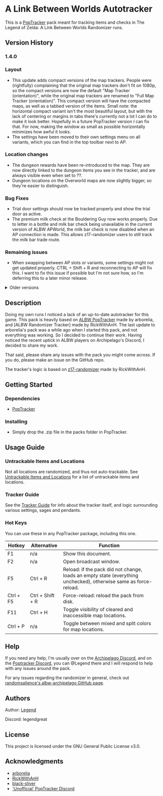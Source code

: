 # A Link Between Worlds Autotracker

This is a [PopTracker](https://poptracker.github.io/) pack meant for tracking items and checks in The Legend of Zelda: A Link Between Worlds Randomizer runs.

## Version History

[](https://github.com/Legendgreat/albw-ap-poptracker/tree/master#version_history)

### 1.4.0

### Layout

- This update adds compact versions of the map trackers. People were (rightfully) complaining that the original map trackers don't fit on 1080p, so the compact versions are now the default "Map Tracker (orientation)", while the original map trackers are renamed to "Full Map Tracker (orientation)". This compact version will have the compacted maps, as well as a tabbed version of the items.
  Small note: the horizontal compact variant isn't the most beautiful layout, but with the lack of centering or margins in tabs there's currently not a lot I can do to make it look better. Hopefully in a future PopTracker version I can fix that. For now, making the window as small as possible horizontally minimizes how awful it looks.
- The settings have been moved to their own settings menu on all variants, which you can find in the top toolbar next to AP.

### Location changes

- The dungeon rewards have been re-introduced to the map. They are now directly linked to the dungeon items you see in the tracker, and are always visible even when set to ??.
- Dungeon locations on the Overworld maps are now slightly bigger, so they're easier to distinguish.

### Bug Fixes

- Trial door settings should now be tracked properly and show the trial door as active.
- The premium milk check at the Bouldering Guy now works properly. Due to letter in a bottle and milk bar check being unavailable in the current version of ALBW APWorld, the milk bar check is now disabled when an AP connection is made. This allows z17-randomizer users to still track the milk bar trade route.

### Remaining issues

- When swapping between AP slots or variants, some settings might not get updated properly. CTRL + Shift + R and reconnecting to AP will fix this. I want to fix this issue if possible but I'm not sure how, so I'm deferring this to a later minor release.

<details>

<summary>Older versions</summary>

<details>

<summary>1.3.x</summary>

<details>

<summary>1.3.1</summary>

### 1.3.1

### Bug Fixes

- All cracks should now be in logic in cracksanity, with merge and quake, and some of the checks were updated for cracksanity as well.
- Hylian Shield AP item should now properly increment the shield item by two stages
- Blacksmith check should now work properly

</details>

<details>

<summary>1.3.0</summary>

### 1.3.0

### Layout

- This update has a fresh new item layout, that looks a bit cleaner than the previous versions. Because of the new item layout, and some weird issues with resizing the window, I had to separate the vertical layout from the standard map tracker, so it's now in it's own tracker variant.
- I have also reintroduced the item tracker, which is now fully functional, including auto-tracking. Same as the map tracker, weather vanes have to be clicked, but dungeon items are auto-tracked.

### Bug Fixes

- Premium Milk and Letter in a Bottle are now both trackable properly. I have made it in a way where you can click either milk or letter, since you aren't able to get both in any given run. (According to RickWithAnH)
- Thief Girl check is now properly available when having Thieves' Hideout reward item checked (Have to set it to Sage or Pendant, ?? doesn't work)
- Mother Maiamai checks are now disabled instead of cleared, when nice items are set to shuffled or off (From my experience they are always junked, let me know if I'm wrong)
- Death Mountain Maiamai should now appear in front of other checks too

### Improvements

- Based on some feedback from the Archipelago Discord, future versions will have a more descriptive .zip file name, and I will be excluding the .git folder
- Removed most of the unnecessary files and images, bringing the final size of the .zip down to 20% of what it was before
- Did some minor housekeeping of the code

### Remaining issues

- When diamond shape (Maiamai) locations overlap with square shaped ones, the square shape takes prevalence for the mouse hover. [Black Sliver](https://github.com/black-sliver/) is going to fix this in a future PopTracker update. _This is slated to be in the next release of PopTracker._

### What's next

I'm thinking of adding in a crack tracker, right now the tracker only supports marking the tracker you went in to, and for cracksanity, the crack you come out of. I want to add a fully functional crack tracker where you can mark which crack leads where, with maybe an additional map where lines are drawn between pairs, or hovering one highlights another. I'm not sure if PopTracker supports this yet, but I'll see what I can do with the tools that I have.

</details>

</details>

<details>

<summary>1.2.x</summary>

<details>

<summary>1.2.1</summary>

### 1.2.1

- Quake is now tracked if found manually (not initial_crack_state)
- Open trials door should now be tracked
- Swordless mode is now tracked

</details>

<details>

<summary>1.2.0</summary>

### 1.2.0

### Auto-tracked Settings

Settings from player .yaml's are now mostly auto-tracked. In a future update I will add a way to disable it if a lot of people ask for it.

Not everything _can_ be auto-tracked:

- `super_items`
- `assured_weapon`
- `skip_big_bomb_flower`
- `bow_of_light_in_castle`
- `treacherous_tower_floors`
- `keysy`

Luckily, most of these aren't important to track, except for keysy, which will still need to be manually clicked.

### Bug Fixes

- Some checks were previously showing green when they should've been yellow or even red. Most of these were checks related to lamp in Dark and Swamp Palace, but also some logic related ones in Eastern Palace and House of Gales. All locations should now be showing the proper logic.
- The Maiamai locations in Hyrule Rupee Rush and Lorule Dark Ruins South Wall are now in the proper spot

### Remaining issues

- Some Maiamai's in Death Mountain are still visually behind other locations, this will be fixed in a smaller update.

I will probably focus on the vertical layout of the Standard Tracker next.

</details>

</details>

<details>

<summary>1.1.x</summary>

<details>

<summary>1.1.2</summary>

### 1.1.2

- Fixed the versions_url link in manifest.json for automatic updates

</details>

<details>

<summary>1.1.1</summary>

### 1.1.1

### Bug Fixes

- Master Ore is now auto-tracked properly
- Hyrule Castle checks are now auto-tracked properly
- Changed the Mother Maiamai location on Hyrule Overworld map temporarily, until the diamond shape hover issue is fixed in PopTracker
- Death Mountain Maiamai locations are now diamond shaped too

### Improvements

- Added automatic pack update notifications

### Remaining issues

- When diamond shape (Maiamai) locations overlap with square shaped ones, the square shape takes prevalence for the mouse hover. [Black Sliver](https://github.com/black-sliver/) is going to fix this in a future PopTracker update.

</details>

<details>

<summary>1.1.0</summary>

### 1.1.0

### Bug Fixes

- Tracker should now display properly on resolutions below 1440p
- Lorule Castle small keys are now auto-tracked properly
- Osfala rented item is now tracked properly

### Improvements

- All locations are a bit smaller so it's easier to look at
- Maiamai checks are now diamond shaped so they're easier to distinguish from item checks, they also appear in front instead of behind other checks
- Dungeon map images are now combined, and have a floor label
- Bottle for trade quest is now 1 combined letter/milk bottle based on information from RickWithAnH, and should alleviate some confusion around how it's randomized
- Rainbow sage and rainbow pendant is removed from the dungeon prize tracker, and all pendants are now in there
- Sages in every dungeon's prize tracker now have numbers next to them to make them easier to distinguish when they are still greyed out (1 = gulley, 2 = oren, etc.)
- Added a Go! Mode tracker in the Lorule Castle key tracker, where there was previously nothing. May or may not work, untested.

### Remaining issues

- Due to refactor of the dungeon locations, sages and pendants are not properly displayed in dungeons, but still work when toggled in the dungeon item tracker in the bottom dock

If dungeon location checks don't match up with where they should, please let me know. I made sure to test this time but there's a chance I missed something.

</details>

</details>

<details>

<summary>1.0.x</summary>

- 1.0.4
  - slightly adjusted layout, added individual sage portraits to the progression, and added guide to README.md
- 1.0.3
  - Desert Palace had some weird bugs left, fixed now.
- 1.0.2
  - Dungeon tracking should be fixed
- 1.0.1
  - Working autotracking for all locations, items, and dungeon items.
    Sadly no sages/pendants, or events such as bumping into shady guy until apworld has location codes for those.
- 1.0.0
  - Initial Release
  - Changes from arborelia's version include refactoring of the location files, adding proper tracking for locations, tracking dungeon keys and items, and minor adjustments to the layouts, as well as merging it with the latest version of RickWithAnH's tracker.

</details>

</details>

## Description

Doing my own runs I noticed a lack of an up-to-date autotracker for this game. This pack is heavily based on [ALBW PopTracker](https://github.com/arborelia/albw-poptracker/tree/main) made by arborelia, and [ALBW Randomizer Tracker] made by RickWithAnH. The last update to arborelia's pack was a while ago when I started this pack, and not everything was working. So I decided to continue their work. Having noticed the recent uptick in ALBW players on Archipelago's Discord, I decided to share my work.

That said, please share any issues with the pack you might come across. If you do, please make an issue on the GitHub repo.

The tracker's logic is based on [z17-randomizer](https://github.com/rickfay/z17-randomizer) made by RickWithAnH.

## Getting Started

[](https://github.com/Legendgreat/albw-ap-poptracker/tree/master#getting-started)

### Dependencies

- [PopTracker](https://poptracker.github.io/)

### Installing

- Simply drop the .zip file in the packs folder in PopTracker.

## Usage Guide

### Untrackable Items and Locations

[](https://github.com/Legendgreat/albw-ap-poptracker/tree/master#untrackable-items-and-locations)

Not all locations are randomized, and thus not auto-trackable. See [Untrackable Items and Locations](https://github.com/Legendgreat/albw-ap-poptracker/blob/main/docs/UNTRACKABLE.md) for a list of untrackable items and locations.

### Tracker Guide

[](https://github.com/Legendgreat/albw-ap-poptracker/tree/master#tracker-guide)

See the [Tracker Guide](https://github.com/Legendgreat/albw-ap-poptracker/blob/main/docs/GUIDE.md) for info about the tracker itself, and logic surrounding various settings, sages and pendants.

### Hot Keys

[](https://github.com/Legendgreat/albw-ap-poptracker/tree/master#hot-keys)

You can use these in any PopTracker package, including this one.

| Hotkey    | Alternative      | Function                                                                                                         |
| --------- | ---------------- | ---------------------------------------------------------------------------------------------------------------- |
| F1        | n/a              | Show this document.                                                                                              |
| F2        | n/a              | Open broadcast window.                                                                                           |
| F5        | Ctrl + R         | Reload: if the pack did not change, loads an empty state (everything unchecked), otherwise same as force-reload. |
| Ctrl + F5 | Ctrl + Shift + R | Force-reload: reload the pack from disk.                                                                         |
| F11       | Ctrl + H         | Toggle visibility of cleared and inaccessible map locations.                                                     |
| Ctrl + P  | n/a              | Toggle between mixed and split colors for map locations.                                                         |

## Help

If you need any help, I'm usually over on the [Archipelago Discord](https://discord.gg/8Z65BR2), and on the [Poptracker Discord](https://discord.com/invite/gwThqMCPgK), you can @Legend there and I will respond to help with any issues around the pack.

For any issues regarding the randomizer in general, check out [randomsalience's albw-archipelago GitHub page](https://github.com/randomsalience/albw-archipelago).

## Authors

Author: [Legend](https://github.com/Legendgreat)

Discord: legendgreat

## License

This project is licensed under the GNU General Public License v3.0.

## Acknowledgments

- [arborelia](https://github.com/arborelia)
- [RickWithAnH](https://github.com/rickfay)
- [black-sliver](https://github.com/black-sliver)
- ['Unofficial' PopTracker Discord](https://discord.com/invite/gwThqMCPgK)
